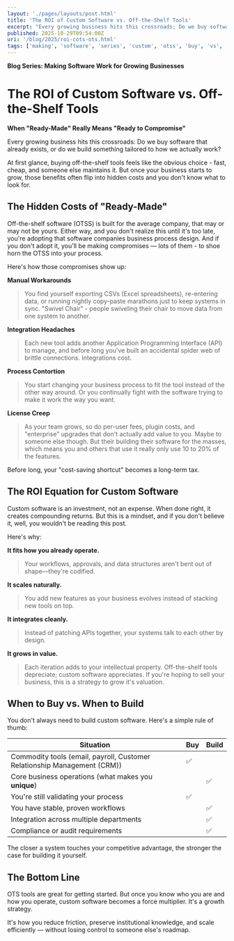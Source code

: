 ```yaml
---
layout: './pages/layouts/post.html'
title: 'The ROI of Custom Software vs. Off-the-Shelf Tools'
excerpt: "Every growing business hits this crossroads; Do we buy software that already exists, or do we build something tailored to how we actually work?"
published: 2025-10-29T09:54:00Z
uri: '/blog/2025/roi-cots-ots.html'
tags: ['making', 'software', 'series', 'custom', 'otss', 'buy', 'vs', 'build']
---
```


**Blog Series: Making Software Work for Growing Businesses**

# The ROI of Custom Software vs. Off-the-Shelf Tools

**When "Ready-Made" Really Means "Ready to Compromise"**

Every growing business hits this crossroads:
Do we buy software that already exists, or do we build something tailored to how we actually work?

At first glance, buying off-the-shelf tools feels like the obvious choice - fast, cheap, and someone else maintains it. But once your business starts to grow, those benefits often flip into hidden costs and you don't know what to look for.

## The Hidden Costs of "Ready-Made"

Off-the-shelf software (OTSS) is built for the average company, that may or may not be yours. Either way, and you don't realize this until it's too late, you're adopting that software companies business process design. And if you don't adopt it, you'll be making compromises — lots of them - to shoe horn the OTSS into your process.

Here's how those compromises show up:

**Manual Workarounds**
> You find yourself exporting CSVs (Excel spreadsheets), re-entering data, or running nightly copy-paste marathons just to keep systems in sync. "Swivel Chair" - people swiveling their chair to move data from one system to another.

**Integration Headaches**
> Each new tool adds another Application Programming Interface (API) to manage, and before long you've built an accidental spider web of brittle connections. Integrations cost.

**Process Contortion**
> You start changing your business process to fit the tool instead of the other way around. Or you continually fight with the software trying to make it work the way you want.

**License Creep**
> As your team grows, so do per-user fees, plugin costs, and "enterprise" upgrades that don't actually add value to you. Maybe to someone else though. But their building their software for the masses, which means you and others that use it really only use 10 to 20% of the features.

Before long, your "cost-saving shortcut" becomes a long-term tax.

## The ROI Equation for Custom Software

Custom software is an investment, not an expense. When done right, it creates compounding returns. But this is a mindset, and if you don't believe it, well, you wouldn't be reading this post.

Here's why:

**It fits how you already operate.**
> Your workflows, approvals, and data structures aren't bent out of shape—they're codified.

**It scales naturally.**
> You add new features as your business evolves instead of stacking new tools on top.

**It integrates cleanly.**
> Instead of patching APIs together, your systems talk to each other by design.

**It grows in value.**
> Each iteration adds to your intellectual property. Off-the-shelf tools depreciate; custom software appreciates. If you're hoping to sell your business, this is a strategy to grow it's valuation.

## When to Buy vs. When to Build

You don't always need to build custom software. Here's a simple rule of thumb:

| Situation | Buy | Build |
| ----------| ----| ------|
| Commodity tools (email, payroll, Customer Relationship Management (CRM)) | ✅ | |
| Core business operations (what makes you **unique**) | | ✅ |
| You're still validating your process | ✅ | |
| You have stable, proven workflows | | ✅ |
| Integration across multiple departments | | ✅ |
| Compliance or audit requirements | | ✅ |

The closer a system touches your competitive advantage, the stronger the case for building it yourself.

## The Bottom Line

OTS tools are great for getting started. But once you know who you are and how you operate, custom software becomes a force multiplier. It's a growth strategy.

It's how you reduce friction, preserve institutional knowledge, and scale efficiently — without losing control to someone else's roadmap.